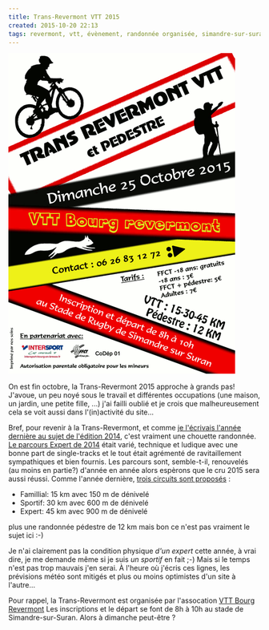 ```yaml
---
title: Trans-Revermont VTT 2015
created: 2015-10-20 22:13
tags: revermont, vtt, évènement, randonnée organisée, simandre-sur-suran
---
```


<a href="http://www.vtt-bourg-revermont.fr/pages/evenements"><img
src="/assets/img/trans-revermont-2015.png" alt="Affiche Trans-Revermont 2015"
class="img-left img-light"></a>

On est fin octobre, la Trans-Revermont 2015 approche à grands pas! J'avoue, un
peu noyé sous le travail et différentes occupations (une maison, un jardin, une
petite fille, ...) j'ai failli oublié et je crois que malheureusement cela se
voit aussi dans l'(in)activité du site...

Bref, pour revenir à la Trans-Revermont, et comme [je l'écrivais l'année
dernière au sujet de l'édition 2014](/posts/bilan-trans-revermont-vtt-2014/),
c'est vraiment une chouette randonnée. [Le parcours Expert de
2014](/randonnees/trans-revermont-2014/) était varié, technique et ludique avec
une bonne part de single-tracks et le tout était agrémenté de ravitaillement
sympathiques et bien fournis. Les parcours sont, semble-t-il, renouvelés (au
moins en partie?) d'année en année alors espèrons que le cru 2015 sera aussi
réussi. Comme l'année dernière, [trois circuits sont
proposés](http://www.vtt-bourg-revermont.fr/articles/trans-revermont)&nbsp;:

* Famillial: 15&nbsp;km avec 150&nbsp;m de dénivelé
* Sportif: 30&nbsp;km avec 600&nbsp;m de dénivelé
* Expert: 45&nbsp;km avec 900&nbsp;m de dénivelé

plus une randonnée pédestre de 12&nbsp;km mais bon ce n'est pas vraiment le
sujet ici :-)

Je n'ai clairement pas la condition physique *d'un expert* cette année, à vrai
dire, je me
demande même si je suis *un sportif* en fait ;-) Mais si le temps n'est pas trop
mauvais j'en serai. À l'heure où j'écris ces lignes, les
prévisions météo sont mitigés et plus ou moins optimistes d'un site à l'autre...

Pour rappel, la Trans-Revermont est organisée par l'assocation [VTT Bourg
Revermont](http://vtt-bourg-revermont.fr/)  Les inscriptions et le départ se
font de 8h à 10h au stade de Simandre-sur-Suran. Alors à dimanche
peut-être&nbsp;?

